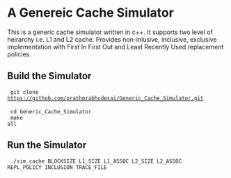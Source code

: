 # A Genereic Cache Simulator

This is a generic cache simulator written in c++. It supports two level of heirarchy i.e. L1 and L2 cache. Provides non-inlusive, inclusive, exclusive implementation with First In First Out and Least Recently Used replacement policies.

## Build the Simulator

<code> git clone https://github.com/prathprabhudesai/Generic_Cache_Simulator.git </code>
<br>
<code> cd Generic_Cache_Simulator </code> 
<br>
<code> make all </code>

## Run the Simulator

<code> ./sim_cache BLOCKSIZE L1_SIZE L1_ASSOC L2_SIZE L2_ASSOC REPL_POLICY INCLUSION TRACE_FILE </code>
